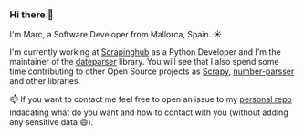 ### Hi there 👋

I'm Marc, a Software Developer from Mallorca, Spain. :sunny:

I'm currently working at [Scrapinghub](https://www.scrapinghub.com/) as a Python Developer and I'm the maintainer of the [dateparser](https://github.com/scrapinghub/dateparser) library. You will see that I also spend some time contributing to other Open Source projects as 
[Scrapy](https://github.com/scrapy/scrapy/pulls?q=author%3Anoviluni), [number-parsser](https://github.com/arnavkapoor/number-parser/issues?q=author%3Anoviluni+) and other libraries.

<!--
To see some of my contributions you can check the next list:

**Scraping**
* [scrapy](https://github.com/scrapy/scrapy/pulls?q=author%3Anoviluni)
* Scrapy dependencies:
  * [protego](https://github.com/scrapy/protego/pulls?q=author%3Anoviluni)
  * [queuelib](https://github.com/scrapy/queuelib/pulls?q=author%3Anoviluni)
* [curl2scrapy](https://github.com/michael-shub/curl2scrapy/pulls?q=author%3Anoviluni)
* [shub](https://github.com/scrapinghub/shub/pulls?q=author%3Anoviluni)
* [scrapy.org](https://github.com/scrapy/scrapy.org/pulls?q=author%3Anoviluni)
* [awesome-scrapy](https://github.com/croqaz/awesome-scrapy/pulls?q=author%3Anoviluni)
* [quotesbot](https://github.com/scrapy/quotesbot)

**Machine learning and text processing**:
* [dateparser](https://github.com/scrapinghub/dateparser/pulls?q=author%3Anoviluni)
* [nltk](https://github.com/nltk/nltk/pulls?q=author%3Anoviluni)
* [price-parser](https://github.com/scrapinghub/price-parser/pulls?q=author%3Anoviluni)

**Web**:
* [flask](https://github.com/pallets/flask/pulls?q=author%3Anoviluni)
* [tornado](https://github.com/tornadoweb/tornado/pulls?q=author%3Anoviluni)
* django packages:
  * [django-hattori](https://github.com/APSL/django-hattori/pulls?q=author%3Anoviluni)
  * [django-kaio](https://github.com/APSL/django-kaio/pulls?q=author%3Anoviluni)
  * [django-bima-back](https://github.com/AjuntamentdeBarcelona/django-bima-back/pulls?q=author%3Anoviluni)
  * [django-bima-core](https://github.com/AjuntamentdeBarcelona/django-bima-core/pulls?q=author%3Anoviluni)
  * [django-private-files](https://github.com/vvangelovski/django-private-files/pulls?q=author%3Anoviluni)

**Testing**:
* [pytest](https://github.com/pytest-dev/pytest/pulls?q=author%3Anoviluni)
* pytest plugins:
  * [pytest-flake8](https://github.com/tholo/pytest-flake8/pulls?q=author%3Anoviluni)
  * [pytest-eradicate](https://github.com/aequitas/pytest-eradicate/pulls?q=author%3Anoviluni)

**Other tools**:
* ipython: https://github.com/ipython/ipython/pulls?q=author%3Anoviluni 

-->


📫 If you want to contact me feel free to open an issue to my [personal repo](https://github.com/noviluni/noviluni) indacating what do you want and how to contact with you (without adding any sensitive data :smile:).




<!--
**noviluni/noviluni** is a ✨ _special_ ✨ repository because its `README.md` (this file) appears on your GitHub profile.

Here are some ideas to get you started:

- 🔭 I’m currently working on ...
- 🌱 I’m currently learning ...
- 👯 I’m looking to collaborate on ...
- 🤔 I’m looking for help with ...
- 💬 Ask me about ...
- 📫 How to reach me: ...
- 😄 Pronouns: ...
- ⚡ Fun fact: ...
-->
